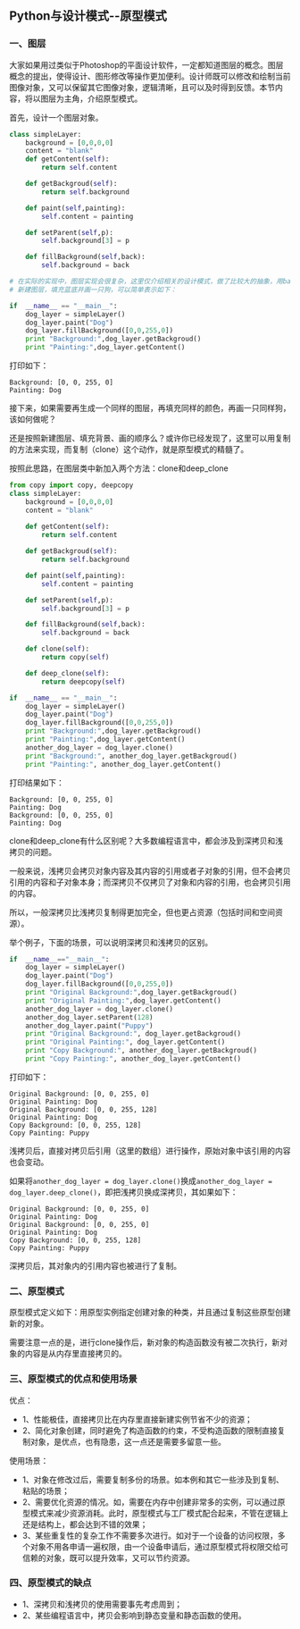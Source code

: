 ## Python与设计模式--原型模式

### 一、图层
大家如果用过类似于Photoshop的平面设计软件，一定都知道图层的概念。图层概念的提出，使得设计、图形修改等操作更加便利。设计师既可以修改和绘制当前图像对象，又可以保留其它图像对象，逻辑清晰，且可以及时得到反馈。本节内容，将以图层为主角，介绍原型模式。

首先，设计一个图层对象。
```py
class simpleLayer:
    background = [0,0,0,0]
    content = "blank"
    def getContent(self):
        return self.content

    def getBackgroud(self):
        return self.background

    def paint(self,painting):
        self.content = painting

    def setParent(self,p):
        self.background[3] = p

    def fillBackground(self,back):
        self.background = back

# 在实际的实现中，图层实现会很复杂，这里仅介绍相关的设计模式，做了比较大的抽象，用background表示背景的RGBA，简单用content表示内容，除了直接绘画，还可以设置透明度。
# 新建图层，填充蓝底并画一只狗，可以简单表示如下：

if  __name__ == "__main__":
    dog_layer = simpleLayer()
    dog_layer.paint("Dog")
    dog_layer.fillBackground([0,0,255,0])
    print "Background:",dog_layer.getBackgroud()
    print "Painting:",dog_layer.getContent()

```
打印如下：
```
Background: [0, 0, 255, 0]
Painting: Dog
```
接下来，如果需要再生成一个同样的图层，再填充同样的颜色，再画一只同样狗，该如何做呢？

还是按照新建图层、填充背景、画的顺序么？或许你已经发现了，这里可以用复制的方法来实现，而复制（clone）这个动作，就是原型模式的精髓了。

按照此思路，在图层类中新加入两个方法：clone和deep_clone
```py
from copy import copy, deepcopy
class simpleLayer:
    background = [0,0,0,0]
    content = "blank"
    
    def getContent(self):
        return self.content

    def getBackgroud(self):
        return self.background

    def paint(self,painting):
        self.content = painting

    def setParent(self,p):
        self.background[3] = p

    def fillBackground(self,back):
        self.background = back

    def clone(self):
        return copy(self)

    def deep_clone(self):
        return deepcopy(self)

if  __name__ == "__main__":
    dog_layer = simpleLayer()
    dog_layer.paint("Dog")
    dog_layer.fillBackground([0,0,255,0])
    print "Background:",dog_layer.getBackgroud()
    print "Painting:",dog_layer.getContent()
    another_dog_layer = dog_layer.clone()
    print "Background:", another_dog_layer.getBackgroud()
    print "Painting:", another_dog_layer.getContent()

```
打印结果如下：
```
Background: [0, 0, 255, 0]
Painting: Dog
Background: [0, 0, 255, 0]
Painting: Dog
```
clone和deep_clone有什么区别呢？大多数编程语言中，都会涉及到深拷贝和浅拷贝的问题。

一般来说，浅拷贝会拷贝对象内容及其内容的引用或者子对象的引用，但不会拷贝引用的内容和子对象本身；而深拷贝不仅拷贝了对象和内容的引用，也会拷贝引用的内容。

所以，一般深拷贝比浅拷贝复制得更加完全，但也更占资源（包括时间和空间资源）。

举个例子，下面的场景，可以说明深拷贝和浅拷贝的区别。
```py
if  __name__=="__main__":
    dog_layer = simpleLayer()
    dog_layer.paint("Dog")
    dog_layer.fillBackground([0,0,255,0])
    print "Original Background:",dog_layer.getBackgroud()
    print "Original Painting:",dog_layer.getContent()
    another_dog_layer = dog_layer.clone()
    another_dog_layer.setParent(128)
    another_dog_layer.paint("Puppy")
    print "Original Background:", dog_layer.getBackgroud()
    print "Original Painting:", dog_layer.getContent()
    print "Copy Background:", another_dog_layer.getBackgroud()
    print "Copy Painting:", another_dog_layer.getContent()
```
打印如下：
```
Original Background: [0, 0, 255, 0]
Original Painting: Dog
Original Background: [0, 0, 255, 128]
Original Painting: Dog
Copy Background: [0, 0, 255, 128]
Copy Painting: Puppy
```
浅拷贝后，直接对拷贝后引用（这里的数组）进行操作，原始对象中该引用的内容也会变动。

如果将`another_dog_layer = dog_layer.clone()`换成`another_dog_layer = dog_layer.deep_clone()`，即把浅拷贝换成深拷贝，其如果如下：
```
Original Background: [0, 0, 255, 0]
Original Painting: Dog
Original Background: [0, 0, 255, 0]
Original Painting: Dog
Copy Background: [0, 0, 255, 128]
Copy Painting: Puppy
```
深拷贝后，其对象内的引用内容也被进行了复制。

### 二、原型模式
原型模式定义如下：用原型实例指定创建对象的种类，并且通过复制这些原型创建新的对象。

需要注意一点的是，进行clone操作后，新对象的构造函数没有被二次执行，新对象的内容是从内存里直接拷贝的。


### 三、原型模式的优点和使用场景
优点：
- 1、性能极佳，直接拷贝比在内存里直接新建实例节省不少的资源；
- 2、简化对象创建，同时避免了构造函数的约束，不受构造函数的限制直接复制对象，是优点，也有隐患，这一点还是需要多留意一些。

使用场景：
- 1、对象在修改过后，需要复制多份的场景。如本例和其它一些涉及到复制、粘贴的场景；
- 2、需要优化资源的情况。如，需要在内存中创建非常多的实例，可以通过原型模式来减少资源消耗。此时，原型模式与工厂模式配合起来，不管在逻辑上还是结构上，都会达到不错的效果；
- 3、某些重复性的复杂工作不需要多次进行。如对于一个设备的访问权限，多个对象不用各申请一遍权限，由一个设备申请后，通过原型模式将权限交给可信赖的对象，既可以提升效率，又可以节约资源。

### 四、原型模式的缺点
- 1、深拷贝和浅拷贝的使用需要事先考虑周到；
- 2、某些编程语言中，拷贝会影响到静态变量和静态函数的使用。
